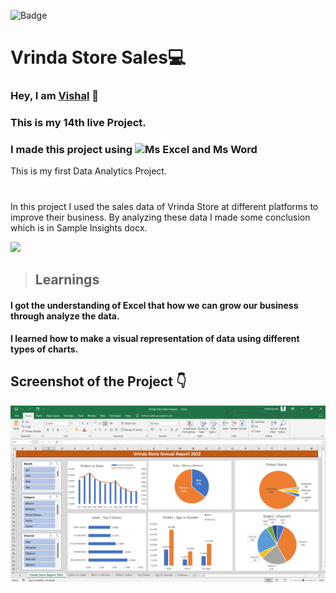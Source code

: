 ![Badge](https://img.shields.io/badge/Project--14-Data--Analytics-blue)
# Vrinda Store Sales💻
### Hey, I am [**Vishal**](https://www.linkedin.com/in/vishal-kumar-62146b230/) 🙂 
### This is  my 14th live Project.
### I made this project using ![Ms Excel and Ms Word](https://img.shields.io/badge/Excel%20%26-Word%20-blue)

This is my first Data Analytics Project. 
#
In this project I used the sales data of Vrinda Store at different platforms to improve their business.
By analyzing these data I made some conclusion which is in Sample Insights docx.

![](./screenshot/undraw_programmer_re_owql.svg)

 >## Learnings
 #### I got the understanding of Excel that how we can grow our business through analyze the data.
 #### I learned how to make a visual representation of data using different types of charts. 


## Screenshot of the Project 👇
![](/Vrinda%20Store.png)

